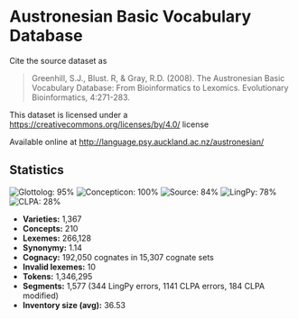 # Austronesian Basic Vocabulary Database

Cite the source dataset as

> Greenhill, S.J., Blust. R, & Gray, R.D. (2008). The Austronesian Basic Vocabulary Database: From Bioinformatics to Lexomics. Evolutionary Bioinformatics, 4:271-283.

This dataset is licensed under a https://creativecommons.org/licenses/by/4.0/ license

Available online at http://language.psy.auckland.ac.nz/austronesian/

## Statistics
![Glottolog: 95%](https://img.shields.io/badge/Glottolog-95%25-green.svg "Glottolog: 95%") ![Concepticon: 100%](https://img.shields.io/badge/Concepticon-100%25-brightgreen.svg "Concepticon: 100%") ![Source: 84%](https://img.shields.io/badge/Source-84%25-yellowgreen.svg "Source: 84%") ![LingPy: 78%](https://img.shields.io/badge/LingPy-78%25-yellow.svg "LingPy: 78%") ![CLPA: 28%](https://img.shields.io/badge/CLPA-28%25-red.svg "CLPA: 28%")

- **Varieties:** 1,367
- **Concepts:** 210
- **Lexemes:** 266,128
- **Synonymy:** 1.14
- **Cognacy:** 192,050 cognates in 15,307 cognate sets
- **Invalid lexemes:** 10
- **Tokens:** 1,346,295
- **Segments:** 1,577 (344 LingPy errors, 1141 CLPA errors, 184 CLPA modified)
- **Inventory size (avg):** 36.53